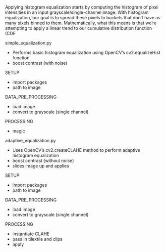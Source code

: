 Applying histogram equalization starts by computing the histogram of pixel intensities in an input grayscale/single-channel image:
With histogram equalization, our goal is to spread these pixels to buckets that don’t have as many pixels binned to them.
Mathematically, what this means is that we’re attempting to apply a linear trend to our cumulative distribution function (CDF

simple_equalization.py
- Performs basic histogram equalization using OpenCV’s cv2.equalizeHist function
- boost contrast (with noise)

SETUP
- import packages  
- path to image

DATA_PRE_PROCESSING  
- load image
- convert to grayscale (single channel)

PROCESSING
- magic


adaptive_equalization.py
- Uses OpenCV’s cv2.createCLAHE method to perform adaptive histogram equalization
- boost contrast (without noise)
- slices image up and applies

SETUP
- import packages  
- path to image

DATA_PRE_PROCESSING  
- load image
- convert to grayscale (single channel)

PROCESSING
- instantiate CLAHE
- pass in tilextile and clips
- apply 